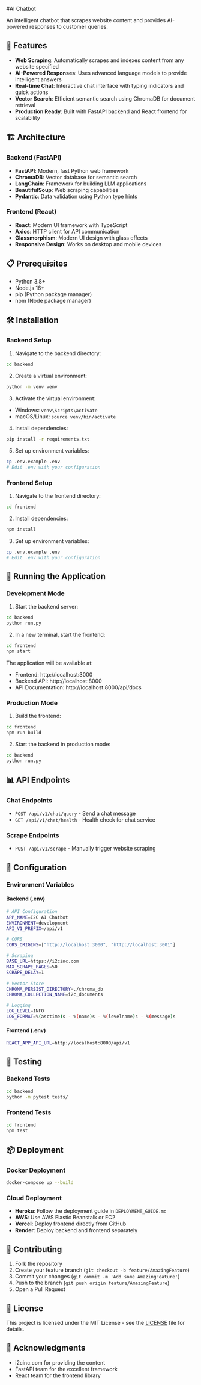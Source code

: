 #AI Chatbot

An intelligent chatbot  that scrapes website content and provides AI-powered responses to customer queries.

## 🚀 Features

- **Web Scraping**: Automatically scrapes and indexes content from any website specified
- **AI-Powered Responses**: Uses advanced language models to provide intelligent answers
- **Real-time Chat**: Interactive chat interface with typing indicators and quick actions
- **Vector Search**: Efficient semantic search using ChromaDB for document retrieval
- **Production Ready**: Built with FastAPI backend and React frontend for scalability

## 🏗️ Architecture

### Backend (FastAPI)
- **FastAPI**: Modern, fast Python web framework
- **ChromaDB**: Vector database for semantic search
- **LangChain**: Framework for building LLM applications
- **BeautifulSoup**: Web scraping capabilities
- **Pydantic**: Data validation using Python type hints

### Frontend (React)
- **React**: Modern UI framework with TypeScript
- **Axios**: HTTP client for API communication
- **Glassmorphism**: Modern UI design with glass effects
- **Responsive Design**: Works on desktop and mobile devices

## 📋 Prerequisites

- Python 3.8+
- Node.js 16+
- pip (Python package manager)
- npm (Node package manager)

## 🛠️ Installation

### Backend Setup

1. Navigate to the backend directory:
```bash
cd backend
```

2. Create a virtual environment:
```bash
python -m venv venv
```

3. Activate the virtual environment:
- Windows: `venv\Scripts\activate`
- macOS/Linux: `source venv/bin/activate`

4. Install dependencies:
```bash
pip install -r requirements.txt
```

5. Set up environment variables:
```bash
cp .env.example .env
# Edit .env with your configuration
```

### Frontend Setup

1. Navigate to the frontend directory:
```bash
cd frontend
```

2. Install dependencies:
```bash
npm install
```

3. Set up environment variables:
```bash
cp .env.example .env
# Edit .env with your configuration
```

## 🚀 Running the Application

### Development Mode

1. Start the backend server:
```bash
cd backend
python run.py
```

2. In a new terminal, start the frontend:
```bash
cd frontend
npm start
```

The application will be available at:
- Frontend: http://localhost:3000
- Backend API: http://localhost:8000
- API Documentation: http://localhost:8000/api/docs

### Production Mode

1. Build the frontend:
```bash
cd frontend
npm run build
```

2. Start the backend in production mode:
```bash
cd backend
python run.py
```

## 📊 API Endpoints

### Chat Endpoints
- `POST /api/v1/chat/query` - Send a chat message
- `GET /api/v1/chat/health` - Health check for chat service

### Scrape Endpoints
- `POST /api/v1/scrape` - Manually trigger website scraping

## 🔧 Configuration

### Environment Variables

#### Backend (.env)
```bash
# API Configuration
APP_NAME=I2C AI Chatbot
ENVIRONMENT=development
API_V1_PREFIX=/api/v1

# CORS
CORS_ORIGINS=["http://localhost:3000", "http://localhost:3001"]

# Scraping
BASE_URL=https://i2cinc.com
MAX_SCRAPE_PAGES=50
SCRAPE_DELAY=1

# Vector Store
CHROMA_PERSIST_DIRECTORY=./chroma_db
CHROMA_COLLECTION_NAME=i2c_documents

# Logging
LOG_LEVEL=INFO
LOG_FORMAT=%(asctime)s - %(name)s - %(levelname)s - %(message)s
```

#### Frontend (.env)
```bash
REACT_APP_API_URL=http://localhost:8000/api/v1
```

## 🧪 Testing

### Backend Tests
```bash
cd backend
python -m pytest tests/
```

### Frontend Tests
```bash
cd frontend
npm test
```

## 📦 Deployment

### Docker Deployment
```bash
docker-compose up --build
```

### Cloud Deployment
- **Heroku**: Follow the deployment guide in `DEPLOYMENT_GUIDE.md`
- **AWS**: Use AWS Elastic Beanstalk or EC2
- **Vercel**: Deploy frontend directly from GitHub
- **Render**: Deploy backend and frontend separately

## 🤝 Contributing

1. Fork the repository
2. Create your feature branch (`git checkout -b feature/AmazingFeature`)
3. Commit your changes (`git commit -m 'Add some AmazingFeature'`)
4. Push to the branch (`git push origin feature/AmazingFeature`)
5. Open a Pull Request

## 📄 License

This project is licensed under the MIT License - see the [LICENSE](LICENSE) file for details.

## 🙏 Acknowledgments

- i2cinc.com for providing the content
- FastAPI team for the excellent framework
- React team for the frontend library
